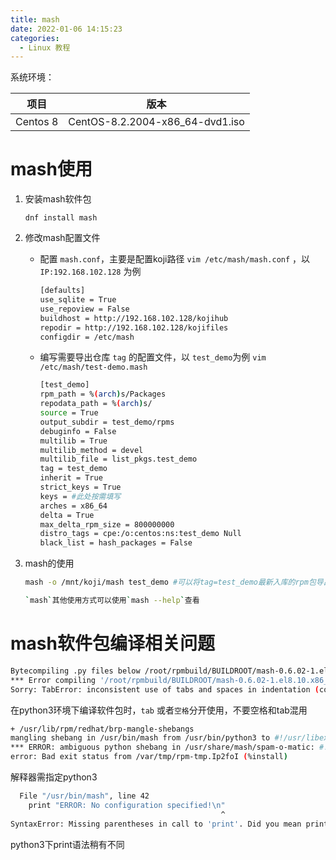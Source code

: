 ```yaml
---
title: mash
date: 2022-01-06 14:15:23
categories:
  - Linux 教程
---
```


系统环境：

| 项目     | 版本                            |
| -------- | ------------------------------- |
| Centos 8 | CentOS-8.2.2004-x86_64-dvd1.iso |


# mash使用

1. 安装mash软件包

   `dnf install mash`

2. 修改mash配置文件

   - 配置 `mash.conf`，主要是配置koji路径 `vim /etc/mash/mash.conf` ，以 `IP:192.168.102.128` 为例

     ```bash
     [defaults]
     use_sqlite = True
     use_repoview = False
     buildhost = http://192.168.102.128/kojihub
     repodir = http://192.168.102.128/kojifiles
     configdir = /etc/mash
     ```

   - 编写需要导出仓库 `tag` 的配置文件，以 `test_demo`为例 `vim /etc/mash/test-demo.mash`

     ```bash
     [test_demo]
     rpm_path = %(arch)s/Packages
     repodata_path = %(arch)s/
     source = True
     output_subdir = test_demo/rpms
     debuginfo = False
     multilib = True
     multilib_method = devel
     multilib_file = list_pkgs.test_demo
     tag = test_demo
     inherit = True
     strict_keys = True
     keys = #此处按需填写
     arches = x86_64
     delta = True
     max_delta_rpm_size = 800000000
     distro_tags = cpe:/o:centos:ns:test_demo Null
     black_list = hash_packages = False
     ```

3. mash的使用

   ```bash
   mash -o /mnt/koji/mash test_demo	#可以将tag=test_demo最新入库的rpm包导出到/mnt/koji/mash/test_demo/rpms目录下
   
   `mash`其他使用方式可以使用`mash --help`查看
   ```



#	mash软件包编译相关问题

```bash
Bytecompiling .py files below /root/rpmbuild/BUILDROOT/mash-0.6.02-1.el8.10.x86_64/usr/lib/python3.6 using /usr/libexec/platform-python
*** Error compiling '/root/rpmbuild/BUILDROOT/mash-0.6.02-1.el8.10.x86_64/usr/lib/python3.6/site-packages/mash/config.py'...
Sorry: TabError: inconsistent use of tabs and spaces in indentation (config.py, line 151)
```

在python3环境下编译软件包时，`tab` 或者`空格`分开使用，不要空格和tab混用



```bash
+ /usr/lib/rpm/redhat/brp-mangle-shebangs
mangling shebang in /usr/bin/mash from /usr/bin/python3 to #!/usr/libexec/platform-python
*** ERROR: ambiguous python shebang in /usr/share/mash/spam-o-matic: #!/usr/bin/python. Change it to python3 (or python2) explicitly.
error: Bad exit status from /var/tmp/rpm-tmp.Ip2foI (%install)
```

解释器需指定python3



```bash
  File "/usr/bin/mash", line 42
    print "ERROR: No configuration specified!\n"
                                               ^
SyntaxError: Missing parentheses in call to 'print'. Did you mean print("ERROR: No configuration specified!\n")?
```

python3下print语法稍有不同





